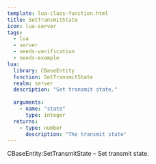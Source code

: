 ```yaml
---
template: lua-class-function.html
title: SetTransmitState
icon: lua-server
tags:
  - lua
  - server
  - needs-verification
  - needs-example
lua:
  library: CBaseEntity
  function: SetTransmitState
  realm: server
  description: "Set transmit state."
  
  arguments:
    - name: "state"
      type: integer
  returns:
    - type: number
      description: "The transmit state"
---
```


<div class="lua__search__keywords">
CBaseEntity:SetTransmitState &#x2013; Set transmit state.
</div>
